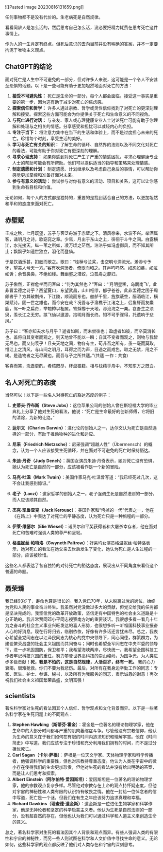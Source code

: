 
![[Pasted image 20230816131659.png]]

任何事物都不是没有代价的。生老病死是自然规律。

看看同龄人是怎么活的，然后思考自己怎么活，没必要把精力耗费在思考死亡这件事情上。

作为人的一生肯定有终点，但死后意识的去向目前并没有明确的答案，并不一定要拘泥于唯物主义观点。

## ChatGPT的结论

面对死亡是人生中不可避免的一部分，但对许多人来说，这可能是一个令人不安甚至恐惧的话题。以下是一些可能有助于更加坦然地面对死亡的方法：

1. **接受不可避免性：** 死亡是生命的一部分，每个人都会面临。接受这一事实是重要的第一步，因为这有助于减少对死亡的焦虑感。
2. **探索信仰和哲学：** 许多人通过宗教、哲学或灵性信仰找到了对死亡的更深刻理解和接受。探索这些方面可能会为你提供关于死亡和生命意义的不同视角。
3. **与死亡进行对话：** 与亲友、家人或心理健康专业人士讨论死亡可能有助于你理解和处理与之相关的情感。分享感受和担忧可以减轻内心的负担。
4. **专注于当下：** 将注意力集中在当下的生活和体验上，而不是过度担心未来的死亡。珍惜每个时刻，享受生活的美好。
5. **学习与死亡有关的知识：** 了解生命的循环、自然界的法则以及不同文化对死亡的看法，可能有助于你对死亡有更深刻的理解。
6. **寻求心理支持：** 如果你感到对死亡产生了严重的情感困扰，寻求心理健康专业人士的帮助可能会有所帮助。他们可以提供适当的指导和策略来处理情感。
7. **制定遗愿和计划：** 制定遗愿、计划继承以及考虑自己身后的事情，可以帮助你感觉更加掌控和准备好面对未来。
8. **参与有意义的活动：** 尝试参与对你有意义的活动、项目和关系，这可以让你感到生命有目标和价值。

无论如何，每个人的方式都是独特的，重要的是找到适合自己的方法，以更加坦然和平和的态度来面对死亡。

## 赤壁赋

壬戌之秋，七月既望，苏子与客泛舟游于赤壁之下。清风徐来，水波不兴。举酒属客，诵明月之诗，歌窈窕之章。少焉，月出于东山之上，徘徊于斗牛之间。白露横江，水光接天。纵一苇之所如，凌万顷之茫然。浩浩乎如冯虚御风，而不知其所止；飘飘乎如遗世独立，羽化而登仙。

于是饮酒乐甚，扣舷而歌之。歌曰：“桂棹兮兰桨，击空明兮溯流光。渺渺兮予怀，望美人兮天一方。”客有吹洞箫者，倚歌而和之。其声呜呜然，如怨如慕，如泣如诉；余音袅袅，不绝如缕。舞幽壑之潜蛟，泣孤舟之嫠妇。

苏子愀然，正襟危坐而问客曰：“何为其然也？”客曰：“‘月明星稀，乌鹊南飞’，此非曹孟德之诗乎？西望夏口，东望武昌，山川相缪，郁乎苍苍，此非孟德之困于周郎者乎？方其破荆州，下江陵，顺流而东也，舳舻千里，旌旗蔽空，酾酒临江，横槊赋诗，固一世之雄也，而今安在哉？况吾与子渔樵于江渚之上，侣鱼虾而友麋鹿，驾一叶之扁舟，举匏樽以相属。寄蜉蝣于天地，渺沧海之一粟。哀吾生之须臾，羡长江之无穷。挟飞仙以遨游，抱明月而长终。知不可乎骤得，托遗响于悲风。”

苏子曰：“客亦知夫水与月乎？逝者如斯，而未尝往也；盈虚者如彼，而卒莫消长也。盖将自其变者而观之，则天地曾不能以一瞬；自其不变者而观之，则物与我皆无尽也，而又何羡乎！且夫天地之间，物各有主，苟非吾之所有，虽一毫而莫取。惟江上之清风，与山间之明月，耳得之而为声，目遇之而成色，取之无禁，用之不竭。是造物者之无尽藏也，而吾与子之所共适。”(共适 一作：共食)

客喜而笑，洗盏更酌。肴核既尽，杯盘狼籍。相与枕藉乎舟中，不知东方之既白。

## 名人对死亡的态度

当然可以！以下是一些名人对待死亡的豁达态度的例子：

1. **史蒂夫·乔布斯（Steve Jobs）**：这位苹果公司的创始人曾在斯坦福大学的毕业典礼上分享了他对生死的看法，他说：“死亡是生命最好的创新师傅，它将旧的清除，为新的让路。”
    
2. **达尔文（Charles Darwin）**：进化论的创始人之一，达尔文认为死亡是自然选择的一部分，有助于推动物种的进化和适应。
    
3. **尼采（Friedrich Nietzsche）**：尼采强调“超越人性”（Übermensch）的概念，认为一个人应该接受生死循环，并在面对不可避免的死亡时保持豁达。
    
4. **朱迪·丹奇（Judy Dench）**：英国女演员朱迪·丹奇表示，她对死亡没有恐惧，她认为死亡是自然的一部分，应该被看作是一个新的冒险。
    
5. **马克·吐温（Mark Twain）**：美国作家马克·吐温曾写道：“我已经死过几次，这不会让我感到惊讶。”
    
6. **老子（Laozi）**：道家哲学的创始人之一，老子强调生死是自然法则的一部分，而人应该顺其自然。
    
7. **杰克·凯鲁亚克（Jack Kerouac）**：美国作家和“垮掉的一代”代表之一，他在《在路上》中表达了对死亡的平静态度，认为死亡只是一种旅程的一部分。
    
8. **伊莱·维瑟尔（Elie Wiesel）**：诺贝尔和平奖获得者和大屠杀幸存者，他在面对死亡和苦难时强调人类的尊严和坚韧。
    
9. **格温妮丝·帕特洛（Gwyneth Paltrow）**：好莱坞女演员格温妮丝·帕特洛表示，她对死亡的看法在她父亲去世后发生了变化，她认为死亡是人生过程的一部分，应该被珍惜。
    

这些名人都表达了各自独特的对待死亡的豁达态度，展现出从不同角度来看待这个普遍的命题。

## 聂荣臻

我已经93岁了，寿命也算是很长的。我入党已70年，从未脱离过党的岗位，始终为党和人民的事业奋斗终生。我虽然对党没做过多大的贡献，但党交给我的任务都是坚决完成的。我坚信党的改革开放政策，坚信走有中国特色的社会主义道路是十分正确的。我非常赞同邓小平同志视察南方时的重要谈话。我很想多看一看几十年为之奋斗的社会主义事业兴旺发达的喜人形势，也很想多听一听祖国科技事业振奋人心的好消息。现在行将归去，临别依依，好像有许多话还言犹未尽。总之，我衷心希望全党同志在以江泽民同志为核心的党中央领导下，同心同德，群策群力，为建设繁荣昌盛的社会主义祖国而共同奋斗；同时也希望全军同志在中央军委的领导下，进一步巩固国防，保卫和平；我希望海峡两岸，尽快统一。我希望全国科技工作者牢记科技兴国的重任，努力攀登世界高科技的崇山峻岭，为国争光，为人类进步多做贡献！**死，我是不怕的，这是自然规律，人活百岁，终有一死。** 我的心力衰竭，很难抢救，你们不要为我悲伤。最后，对所有在我身边辛勤工作的同志：专家、医生、护士、参谋、秘书，以及所有为我服务的同志，表示诚恳的谢意！再次祝我们社会主义祖国繁荣昌盛，文明富强！

## scientists

著名科学家对生死的看法因其个人信仰、哲学观点和文化背景而异。以下是一些著名科学家在生死问题上的不同观点：

1. **Stephen Hawking（斯蒂芬·霍金）**：霍金是一位著名的理论物理学家，他在生命中的大部分时间都与严重的肌肉萎缩症斗争。尽管他没有宗教信仰，他认为生命的意义在于我们如何在有限的时间内追求知识和理解宇宙。他在《时间简史》中写道，我们应该专注于珍惜和充分利用我们拥有的时间，而不是过分担忧死亡。
2. **Carl Sagan（卡尔·萨根）**：萨根是一位天文学家、天体物理学家和科学传播者，他强调科学的重要性，但也对宗教持尊重态度。他认为人类在宇宙中的微小存在使得我们的生命更加珍贵，但他对生死的看法并没有给出明确的答案，而是让人们思考和探索。
3. **Albert Einstein（阿尔伯特·爱因斯坦）**：爱因斯坦是一位著名的理论物理学家，他的宗教观点复杂多样。尽管他对宗教存在上帝的观点持怀疑态度，但他对宇宙的神秘性和人类有限的认识持有敬畏之情。他在一封给一位悼念者的信中写道，死亡是一个谜，但我们在有生之年应该努力追求真理和幸福。
4. **Richard Dawkins（理查德·道金斯）**：道金斯是一位进化生物学家和科学作家，他是无神论者和坚定的科学启蒙主义者。他认为生死是自然法则的一部分，没有超自然的存在，但他也认为我们可以通过科学和人道主义来创造生命的意义。
    

总之，著名科学家对生死的看法因其个人背景和观点而异。有些人强调人类的有限性和宇宙的神秘性，而另一些人则试图在科学和人文价值中寻找生命的意义。无论如何，这些科学家的观点都反映了他们对人类存在和宇宙的深刻思考。